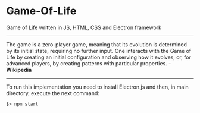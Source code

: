 # Game-Of-Life
Game of Life written in JS, HTML, CSS and Electron framework

---

The game is a zero-player game, meaning that its evolution is determined by its initial state, requiring no further input. 
One interacts with the Game of Life by creating an initial configuration and observing how it evolves, or, for advanced players,
by creating patterns with particular properties. - **Wikipedia**

---

To run this implementation you need to install Electron.js and then, in main directory, execute the next command:

`$> npm start`
